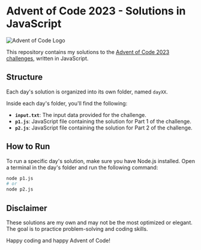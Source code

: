 # Advent of Code 2023 - Solutions in JavaScript

![Advent of Code Logo](https://adventofcode.com/favicon.png)

This repository contains my solutions to the [Advent of Code 2023 challenges](https://adventofcode.com/2023), written in JavaScript.

## Structure

Each day's solution is organized into its own folder, named `dayXX`.

Inside each day's folder, you'll find the following:

- **`input.txt`**: The input data provided for the challenge.
- **`p1.js`**: JavaScript file containing the solution for Part 1 of the challenge.
- **`p2.js`**: JavaScript file containing the solution for Part 2 of the challenge.

## How to Run

To run a specific day's solution, make sure you have Node.js installed. Open a terminal in the day's folder and run the following command:

```bash
node p1.js
# or
node p2.js
```

## Disclaimer

These solutions are my own and may not be the most optimized or elegant. The goal is to practice problem-solving and coding skills.

Happy coding and happy Advent of Code!
